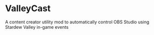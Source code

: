 # ValleyCast
A content creator utility mod to automatically control OBS Studio using Stardew Valley in-game events
